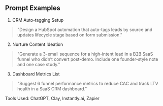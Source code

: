## Prompt Examples

1. CRM Auto-tagging Setup
> "Design a HubSpot automation that auto-tags leads by source and updates lifecycle stage based on form submission."

2. Nurture Content Ideation
> "Generate a 3-email sequence for a high-intent lead in a B2B SaaS funnel who didn’t convert post-demo. Include one founder-style note and one case study."

3. Dashboard Metrics List
> "Suggest 6 funnel performance metrics to reduce CAC and track LTV health in a SaaS CRM dashboard."

Tools Used: ChatGPT, Clay, Instantly.ai, Zapier
